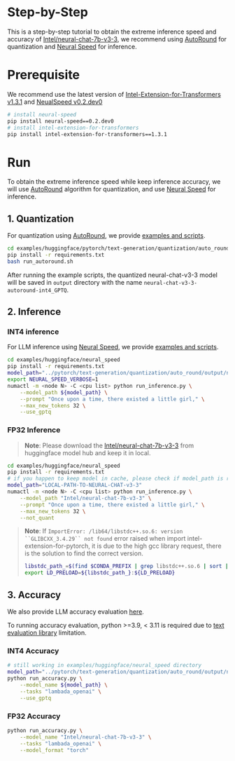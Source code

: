 # Step-by-Step

This is a step-by-step tutorial to obtain the extreme inference speed and accuracy of [Intel/neural-chat-7b-v3-3](https://huggingface.co/Intel/neural-chat-7b-v3-3), we recommend using [AutoRound](https://github.com/intel/auto-round.git) for quantization and [Neural Speed](https://github.com/intel/neural-speed.git) for inference. 


# Prerequisite​
We recommend use the latest version of [Intel-Extension-for-Transformers v1.3.1](https://pypi.org/project/intel-extension-for-transformers/1.3.1/) and [NeualSpeed v0.2.dev0](https://pypi.org/project/neural-speed/0.2.dev0/)

```bash
# install neural-speed
pip install neural-speed==0.2.dev0
# install intel-extension-for-transformers
pip install intel-extension-for-transformers==1.3.1
```

# Run
To obtain the extreme inference speed while keep inference accuracy, we will use [AutoRound](../../examples/huggingface/pytorch/text-generation/quantization/auto_round/README.md) algorithm for quantization, and use [Neural Speed](../../examples/huggingface/neural_speed/README.md) for inference.


## 1. Quantization

For quantization using [AutoRound](https://github.com/intel/auto-round.git), we provide [examples and scripts](../../examples/huggingface/pytorch/text-generation/quantization/auto_round/README.md).


```bash
cd examples/huggingface/pytorch/text-generation/quantization/auto_round
pip install -r requirements.txt
bash run_autoround.sh
```

After running the example scripts, the quantized neural-chat-v3-3 model will be saved in `output` directory with the name `neural-chat-v3-3-autoround-int4_GPTQ`.


## 2. Inference

### INT4 inference
For LLM inference using [Neural Speed](https://github.com/intel/neural-speed.git), we provide [examples and scripts](../../examples/huggingface/neural_speed/README.md).


``` bash
cd examples/huggingface/neural_speed
pip install -r requirements.txt
model_path="../pytorch/text-generation/quantization/auto_round/output/neural-chat-7b-v3-3-autoround-int4_GPTQ"
export NEURAL_SPEED_VERBOSE=1
numactl -m <node N> -C <cpu list> python run_inference.py \
    --model_path ${model_path} \
    --prompt "Once upon a time, there existed a little girl," \
    --max_new_tokens 32 \
    --use_gptq
```


### FP32 Inference

>**Note**: Please download the [Intel/neural-chat-7b-v3-3](https://huggingface.co/Intel/neural-chat-7b-v3-3) from huggingface model hub and keep it in local.


``` bash
cd examples/huggingface/neural_speed
pip install -r requirements.txt
# if you happen to keep model in cache, please check if model_path is restored in "${HOME}/.cache/huggingface/hub/models--Intel--neural-chat-7b-v3-3/snapshots/7b86016aa1d2107440c1928694a7bba926509887" or "${HF_HOME}/.cache/huggingface/hub/models--Intel--neural-chat-7b-v3-3/snapshots/7b86016aa1d2107440c1928694a7bba926509887"
model_path="LOCAL-PATH-TO-NEURAL-CHAT-v3-3"
numactl -m <node N> -C <cpu list> python run_inference.py \
    --model_path "Intel/neural-chat-7b-v3-3" \
    --prompt "Once upon a time, there existed a little girl," \
    --max_new_tokens 32 \
    --not_quant
```



>**Note**: If `ImportError: /lib64/libstdc++.so.6: version ``GLIBCXX_3.4.29`` not found` error raised when import intel-extension-for-pytorch, it is due to the high gcc library request, there is the solution to find the correct version.
> ```bash
> libstdc_path_=$(find $CONDA_PREFIX | grep libstdc++.so.6 | sort | head -1)
> export LD_PRELOAD=${libstdc_path_}:${LD_PRELOAD}
> ```


## 3. Accuracy

We also provide LLM accuracy evaluation [here](../../examples/huggingface/neural_speed/README.md).


To running accuracy evaluation, python >=3.9, < 3.11 is required due to [text evaluation library](https://github.com/EleutherAI/lm-evaluation-harness/tree/master) limitation.


### INT4 Accuracy

```bash
# still working in examples/huggingface/neural_speed directory
model_path="../pytorch/text-generation/quantization/auto_round/output/neural-chat-7b-v3-3-autoround-int4_GPTQ"
python run_accuracy.py \
    --model_name ${model_path} \
    --tasks "lambada_openai" \
    --use_gptq
```


### FP32 Accuracy

```bash
python run_accuracy.py \
    --model_name "Intel/neural-chat-7b-v3-3" \
    --tasks "lambada_openai" \
    --model_format "torch"
```
